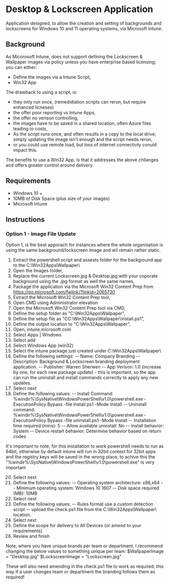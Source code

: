 # Desktop & Lockscreen Application

Application designed, to allow the creation and setting of backgrounds and lockscreens for Windows 10 and 11 operating systems, via Microsoft Intune. 

## Background
As Micorosoft Intune, does not support defining the Lockscreen & Wallpaper images via policy unless you have enterprise based licensing; you can either:
- Define the images via a Intune Script,
- Win32 App

The drawback to using a script, is:
- they only run once, (remedidiation scripts can rerun, but require enhanced licneses)
- the offer poor reporting vs Intune Apps,
- the offer no verison controlling,
- the images have to be saved in a shared location, often Azure files leading to costs,
- As the script runs once, and often results in a copy to the local drive; simply updating the image isn't enough and the script needs rerun,
- or you could use remote load, but loss of internet connectivty conuld impact this.

The benefits to use a Win32 App, is that it addresses the above chllanges and offers greater control around delivery. 

## Requirements
- Windows 10 +
- 10MB of Disk Space (plus size of your images)
- Microsoft Intune

## Instructions

### Option 1 - Image File Update
Option 1, is the best apporach for instances where the whole organisation is using the same background/lockscreen image and wil remain rather static.

1. Extract the powershell script and assests folder for the background app to the C:\Win32Apps\Wallpaper\
2. Open the Images folder,
3. Replace the current Lockscreen.jpg & Desktop.jpg with your coporate background using the .jpg format as well the same names,
4. Package the application via the Microsoft Win32 Content Prep from https://go.microsoft.com/fwlink/?linkid=2065730
5. Extract the Microsoft Win32 Content Prep tool,
6. Open CMD using Administrator elevation
7. Open the Microsoft Win32 Content Prep tool via CMD,
8. Define the setup folder as "C:\Win32Apps\Wallpaper\",
9. Define the setup file as "CC:\Win32Apps\Wallpaper\install.ps1",
10. Define the output location to "C:\Win32Apps\Wallpaper\",
11. Open, intune.microsoft.com
12. Select Apps | Windows
13. Select add
14. Select Windows App (win32)
15. Select the intune package just created under C:\Win32Apps\Wallpaper\
16. Define the following settings:
-- Name: Company Branding
-- Description: Background & Lockscreen branding deployment application.
-- Publisher: Warren Sherwen
-- App Verison: 1.0 (increase by one, for each new package update) - this is important, so the app can run the uninstall and install commands correctly to apply any new updates.
18. Select next
19. Define the following values:
-- Install Command: %windir%\SysNative\WindowsPowerShell\v1.0\powershell.exe -ExecutionPolicy Bypass -file install.ps1 -Mode Install
-- Uninstall command: %windir%\SysNative\WindowsPowerShell\v1.0\powershell.exe -ExecutionPolicy Bypass -file uninstall.ps1 -Mode Install
-- Installation time required (mins): 5
-- Allow available uninstall: No
-- Install behavior: System
-- Device restart behavior: Determine behavior based on return codes

It's important to note, for this installation to work powershell needs to run as 64bit, otherwise by default intune will run in 32bit context for 32bit apps and the registry keys will be saved in the wrong place, to achive this the "%windir%\SysNative\WindowsPowerShell\v1.0\powershell.exe" is very important


20. Select next
21. Define the following values:
-- Operating system architecture: x86,x64
-- Minimum operating system: Windows 10 1607
-- Disk space required (MB): 10MB
23. Select next
24. Define the following values:
-- Rules format use a custom detection script
-- upload the check.ps1 file from the C:\Win32Apps\Wallpaper\ location.
26. Select next
27. Define the scope for delivery to All Devices (or amend to your requirements)
28. Review and finish

Note, where you have unique brands per team or department, I recommend changing the below values to something unique per team:
$WallpaperImage = "Desktop.jpg"
$LockscreenImage = "Lockscreen.jpg"

These will also need amending in the check.ps1 file to work as required; this way if a user changes team or department the branding follows them as required!
